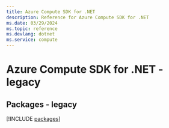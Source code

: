 ```yaml
---
title: Azure Compute SDK for .NET
description: Reference for Azure Compute SDK for .NET
ms.date: 03/29/2024
ms.topic: reference
ms.devlang: dotnet
ms.service: compute
---
```

# Azure Compute SDK for .NET - legacy
## Packages - legacy
[!INCLUDE [packages](compute-index.md)]